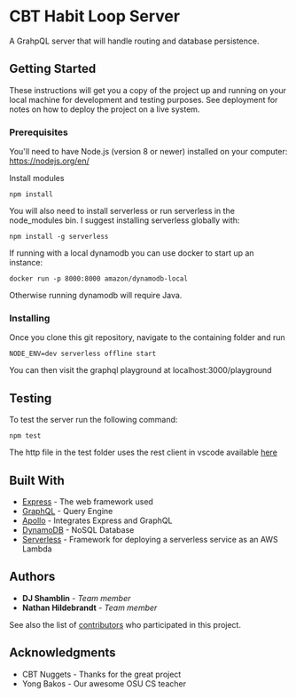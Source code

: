 # CBT Habit Loop Server

A GrahpQL server that will handle routing and database persistence.

## Getting Started

These instructions will get you a copy of the project up and running on your local machine for development and testing purposes. See deployment for notes on how to deploy the project on a live system.

### Prerequisites

You'll need to have Node.js (version 8 or newer) installed on your computer:
https://nodejs.org/en/

Install modules

```
npm install
```

You will also need to install serverless or run serverless in the node_modules bin.
I suggest installing serverless globally with:

```
npm install -g serverless
```

If running with a local dynamodb you can use docker to start up an instance:

```
docker run -p 8000:8000 amazon/dynamodb-local
```

Otherwise running dynamodb will require Java.

### Installing

Once you clone this git repository, navigate to the containing folder and run

```
NODE_ENV=dev serverless offline start
```

You can then visit the graphql playground at localhost:3000/playground

## Testing

To test the server run the following command:

```
npm test
```

The http file in the test folder uses the rest client in vscode available [here](https://marketplace.visualstudio.com/items?itemName=humao.rest-client)

## Built With

* [Express](https://expressjs.com/) - The web framework used
* [GraphQL](https://graphql.org/) - Query Engine
* [Apollo](https://github.com/apollographql/apollo-server/tree/master/packages/apollo-server-express) - Integrates Express and GraphQL
* [DynamoDB](https://aws.amazon.com/dynamodb/) - NoSQL Database
* [Serverless](https://serverless.com) - Framework for deploying a serverless service as an AWS Lambda

## Authors

* **DJ Shamblin** - *Team member* 
* **Nathan Hildebrandt** - *Team member*

See also the list of [contributors](https://github.com/osu-cascades/habit-loop/graphs/contributors) who participated in this project.

## Acknowledgments

* CBT Nuggets - Thanks for the great project
* Yong Bakos - Our awesome OSU CS teacher
